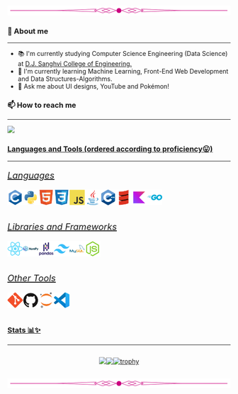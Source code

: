 <!-- Header border -->
<img src="assets/line_divider_color.png" alt="topDivider">

<!-- Brief Description -->
### 📃 About me
<hr>

- 📚 I'm currently studying Computer Science Engineering (Data Science) at [D.J. Sanghvi College of Engineering.](https://www.djsce.ac.in/)
- 🌱 I'm currently learning Machine Learning, Front-End Web Development and Data Structures-Algorithms.
- 💬 Ask me about UI designs, YouTube and Pokémon!

### 📫 How to reach me
<hr>

<a href="mailto:samarth.tumdi@gmail.com"> <img src="https://img.icons8.com/fluent/48/000000/gmail.png" width="3.5%"/>

### Languages and Tools (ordered according to proficiency😛)
<hr>
<p style="font-size: 20px;"><u><em>Languages</em></u></p>
<div style="display: flex; justify-content: left;">
<img style="width: 35px;" src="https://raw.githubusercontent.com/devicons/devicon/master/icons/c/c-original.svg" alt="C" title="C"/> 
<img style="width: 35px;" src="https://raw.githubusercontent.com/devicons/devicon/master/icons/python/python-original.svg" alt="Python" title="Python"/> 
<img style="width: 35px;" src="https://raw.githubusercontent.com/devicons/devicon/master/icons/html5/html5-original.svg" alt="HTML" title="HTML"/> 
<img style="width: 35px;" src="https://raw.githubusercontent.com/devicons/devicon/master/icons/css3/css3-original.svg" alt="CSS" title="CSS"/> 
<img style="width: 35px;" src="https://raw.githubusercontent.com/devicons/devicon/master/icons/javascript/javascript-original.svg" alt="JavaScript" title="JavaScript"/> 
<img style="width: 35px;" src="https://raw.githubusercontent.com/devicons/devicon/master/icons/java/java-original.svg" alt="Java" title="Java"/> 
<img style="width: 35px;" src="https://raw.githubusercontent.com/devicons/devicon/master/icons/cplusplus/cplusplus-original.svg" alt="C++" title="C++"/> 
<img style="width: 35px;" src="https://raw.githubusercontent.com/devicons/devicon/master/icons/scala/scala-original.svg" alt="Scala" title="Scala"/> 
<img style="width: 35px;" src="https://raw.githubusercontent.com/devicons/devicon/master/icons/kotlin/kotlin-original.svg" alt="Kotlin" title="Kotlin"/> 
<img style="width: 35px;" src="https://raw.githubusercontent.com/devicons/devicon/master/icons/go/go-original-wordmark.svg" alt="Go" title="Go"/> 
</div><br>
<p style="font-size: 20px;"><u><em>Libraries and Frameworks</em></u></p>
<div style="display: flex; justify-content: left;">
<img style="width: 35px;" src="https://raw.githubusercontent.com/devicons/devicon/master/icons/react/react-original.svg" alt="React" title="React"/> 
<img style="width: 35px;" src="https://raw.githubusercontent.com/devicons/devicon/master/icons/numpy/numpy-original-wordmark.svg" alt="NumPy" title="NumPy"/> 
<img style="width: 35px;" src="https://raw.githubusercontent.com/devicons/devicon/master/icons/pandas/pandas-original-wordmark.svg" alt="Pandas" title="Pandas"/> 
<img style="width: 35px;" src="https://raw.githubusercontent.com/devicons/devicon/master/icons/tailwindcss/tailwindcss-plain.svg" alt="TailwindCSS" title="TailwindCSS"/> 
<img style="width: 35px;" src="https://raw.githubusercontent.com/devicons/devicon/master/icons/mysql/mysql-original-wordmark.svg" alt="MySQL" title="MySQL"/> 
<img style="width: 35px;" src="https://raw.githubusercontent.com/devicons/devicon/master/icons/nodejs/nodejs-plain.svg" alt="NodeJS" title="NodeJS"/> 
</div><br>
<p style="font-size: 20px;"><u><em>Other Tools</em></u></p>
<div style="display: flex; justify-content: left;">
<img style="width: 35px;" src="https://raw.githubusercontent.com/devicons/devicon/master/icons/git/git-original.svg" alt="Git" title="Git"/> 
<img style="width: 35px;" src="https://raw.githubusercontent.com/devicons/devicon/master/icons/github/github-original.svg" alt="GitHub" title="GitHub"/> 
<img style="width: 35px;" src="https://raw.githubusercontent.com/devicons/devicon/master/icons/jupyter/jupyter-original.svg" alt="Jupyter" title="Jupyter"/> 
<img style="width: 35px;" src="https://raw.githubusercontent.com/devicons/devicon/master/icons/vscode/vscode-original.svg" alt="VSCode" title="VSCode"/> 
</div><br>

<!-- Stats -->
### Stats 📊✨
<hr>
<div style="display: flex; align-items: center; justify-content: center;">
<a href="https://git.io/streak-stats"><img src="https://streak-stats.demolab.com?user=Skyoxima&theme=radical&border_radius=20&fire=FFD600"/></a>
<img src="https://github-readme-stats.vercel.app/api?username=skyoxima&theme=radical&border_radius=20&locale=en&count_private=true&show_icons=true&include_all_commits=true"/>

[![trophy](https://github-profile-trophy.vercel.app/?username=skyoxima&theme=radical&no-frame=true&margin-w=15&no-bg=true)](https://github.com/ryo-ma/github-profile-trophy)
</div>
<br>
<!-- Footer border -->
<img src="assets/line_divider_color.png" alt="bottomDivider">
